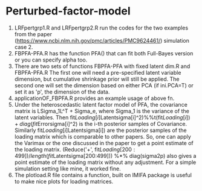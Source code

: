# Perturbed-factor-model
1) LRFpertgrp1.R and LRFpertgrp2.R run the codes for the two examples from the paper (https://www.ncbi.nlm.nih.gov/pmc/articles/PMC9624461/) simulation case 2.
2) FBPFA-PFA.R has the function PFA() that can fit both Full-Bayes version or you can specify alpha too.
3) There are two sets of functions FBPFA-PFA with fixed latent dim.R and FBPFA-PFA.R The first one will need a pre-specified latent variable dimension, but cumulative shrinkage prior will still be applied. The second one will set the dimension based on either PCA (if ini.PCA=T) or set it as 'p', the dimension of the data.
4) applicationOF_FBPFA.R provides an example usage of above fn.
5) Under the heteroscedastic latent factor model of PFA, the covariance matrix is LSigma_1L^T + Sigma_e, where Sigma_1 is the variance of the latent variables. Then fit$Loading[i]%%diag(fit$Latentsigma[i]^2)%%t(fit$Loading[i]) + diag(fit$Errorsigma[i]^2) is the i-th posterior samples of Covariance.
Similarly fit$Loading[i]%%diag(fit$Latentsigma[i]) are the posterior samples of the loading matrix which is comparable to other papers. So, one can apply the Varimax or the one discussed in the paper to get a point estimate of the loading matrix. 
(Reduce('+', fit$Loading[200:499])/length(fit$Latentsigma[200:499])) %*% diag(sigma2p) also gives a point estimate of the loading matrix without any adjustment. For a simple simulation setting like mine, it worked fine.
6) The plotload.R file contains a function, built on IMIFA package is useful to make nice plots for loading matrices.
